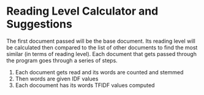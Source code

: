 # Reading Level Calculator and Suggestions
The first document passed will be the base document. Its reading level will be calculated then compared to the list of other documents to find the most similar (in terms of reading level).
Each document that gets passed through the program goes through a series of steps.
1. Each document gets read and its words are counted and stemmed
2. Then words are given IDF values
3. Each docoument has its words TFIDF values computed
